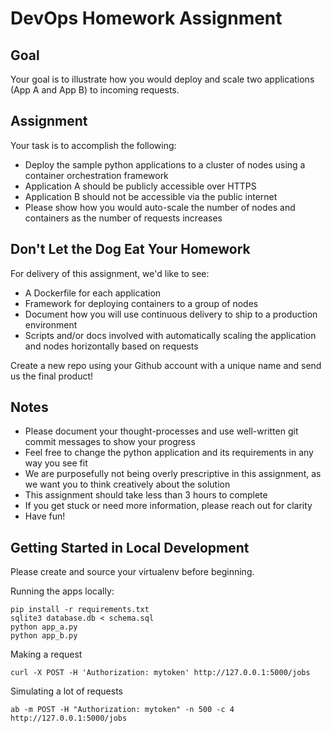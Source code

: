 # DevOps Homework Assignment

## Goal
Your goal is to illustrate how you would deploy and scale two applications (App A and App B) to incoming requests. 

## Assignment
Your task is to accomplish the following:

- Deploy the sample python applications to a cluster of nodes using a container orchestration framework
- Application A should be publicly accessible over HTTPS
- Application B should not be accessible via the public internet
- Please show how you would auto-scale the number of nodes and containers as the number of requests increases

## Don't Let the Dog Eat Your Homework

For delivery of this assignment, we'd like to see:

- A Dockerfile for each application
- Framework for deploying containers to a group of nodes
- Document how you will use continuous delivery to ship to a production environment
- Scripts and/or docs involved with automatically scaling the application and nodes horizontally based on requests

Create a new repo using your Github account with a unique name and send us the final product!

## Notes

- Please document your thought-processes and use well-written git commit messages to show your progress
- Feel free to change the python application and its requirements in any way you see fit
- We are purposefully not being overly prescriptive in this assignment, as we want you to think creatively about the solution
- This assignment should take less than 3 hours to complete
- If you get stuck or need more information, please reach out for clarity
- Have fun!

## Getting Started in Local Development

Please create and source your virtualenv before beginning. 

Running the apps locally:
```
pip install -r requirements.txt
sqlite3 database.db < schema.sql
python app_a.py
python app_b.py
```

Making a request
```
curl -X POST -H 'Authorization: mytoken' http://127.0.0.1:5000/jobs
```

Simulating a lot of requests
```
ab -m POST -H "Authorization: mytoken" -n 500 -c 4 http://127.0.0.1:5000/jobs
```
